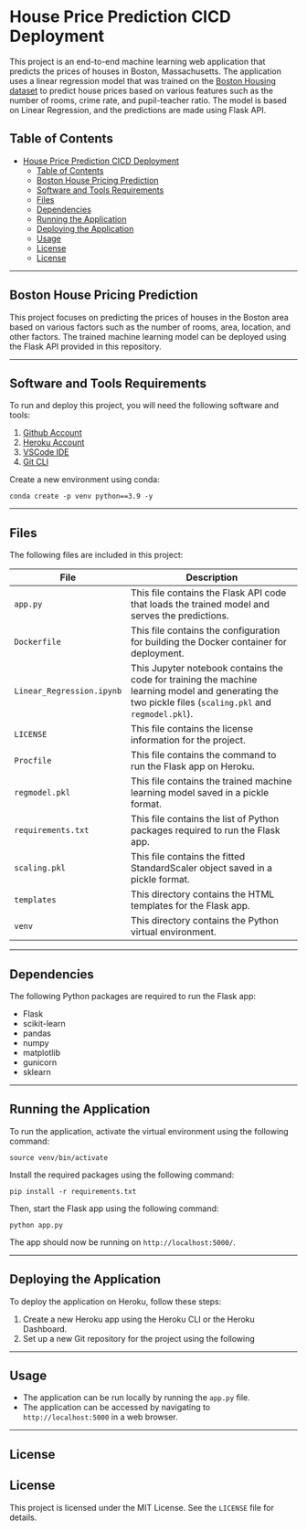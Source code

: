 # House Price Prediction CICD Deployment

This project is an end-to-end machine learning web application that predicts the prices of houses in Boston, Massachusetts. The application uses a linear regression model that was trained on the [Boston Housing dataset](https://archive.ics.uci.edu/ml/datasets/housing) to predict house prices based on various features such as the number of rooms, crime rate, and pupil-teacher ratio. The model is based on Linear Regression, and the predictions are made using Flask API.

## Table of Contents

- [House Price Prediction CICD Deployment](#house-price-prediction-cicd-deployment)
  - [Table of Contents](#table-of-contents)
  - [Boston House Pricing Prediction](#boston-house-pricing-prediction)
  - [Software and Tools Requirements](#software-and-tools-requirements)
  - [Files](#files)
  - [Dependencies](#dependencies)
  - [Running the Application](#running-the-application)
  - [Deploying the Application](#deploying-the-application)
  - [Usage](#usage)
  - [License](#license)
  - [License](#license-1)

---

## Boston House Pricing Prediction

This project focuses on predicting the prices of houses in the Boston area based on various factors such as the number of rooms, area, location, and other factors. The trained machine learning model can be deployed using the Flask API provided in this repository.

---

## Software and Tools Requirements

To run and deploy this project, you will need the following software and tools:

1. [Github Account](https://github.com)
2. [Heroku Account](https://heroku.com)
3. [VSCode IDE](https://code.visualstudio.com/)
4. [Git CLI](https://git-scm.com/book/en/v2/Getting-Started-The-Command-Line)

Create a new environment using conda:

```conda create -p venv python==3.9 -y```


---

## Files

The following files are included in this project:

| File | Description |
| --- | --- |
| `app.py` | This file contains the Flask API code that loads the trained model and serves the predictions. |
| `Dockerfile` | This file contains the configuration for building the Docker container for deployment. |
| `Linear_Regression.ipynb` | This Jupyter notebook contains the code for training the machine learning model and generating the two pickle files (`scaling.pkl` and `regmodel.pkl`). |
| `LICENSE` | This file contains the license information for the project. |
| `Procfile` | This file contains the command to run the Flask app on Heroku. |
| `regmodel.pkl` | This file contains the trained machine learning model saved in a pickle format. |
| `requirements.txt` | This file contains the list of Python packages required to run the Flask app. |
| `scaling.pkl` | This file contains the fitted StandardScaler object saved in a pickle format. |
| `templates` | This directory contains the HTML templates for the Flask app. |
| `venv` | This directory contains the Python virtual environment. |

---

## Dependencies

The following Python packages are required to run the Flask app:

- Flask
- scikit-learn
- pandas
- numpy
- matplotlib
- gunicorn
- sklearn

---

## Running the Application

To run the application, activate the virtual environment using the following command:

```source venv/bin/activate```


Install the required packages using the following command:

```pip install -r requirements.txt```


Then, start the Flask app using the following command:

`python app.py`


The app should now be running on `http://localhost:5000/`.

---

## Deploying the Application

To deploy the application on Heroku, follow these steps:

1. Create a new Heroku app using the Heroku CLI or the Heroku Dashboard.
2. Set up a new Git repository for the project using the following

---

## Usage 
- The application can be run locally by running the ```app.py``` file. 
- The application can be accessed by navigating to ```http://localhost:5000``` in a web browser.

---

## License 
## License

This project is licensed under the MIT License. See the `LICENSE` file for details.